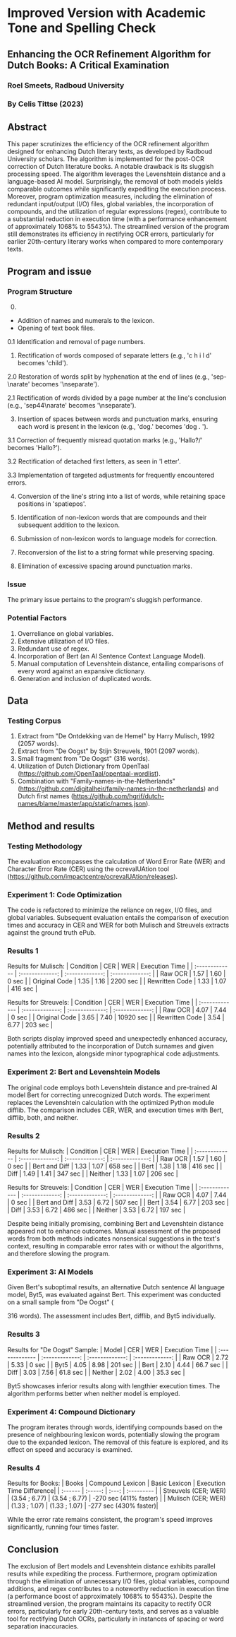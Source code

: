 # Improved Version with Academic Tone and Spelling Check

## Enhancing the OCR Refinement Algorithm for Dutch Books: A Critical Examination
### Roel Smeets, Radboud University
### By Celis Tittse (2023)

## Abstract
This paper scrutinizes the efficiency of the OCR refinement algorithm designed for enhancing Dutch literary texts, as developed by Radboud University scholars. The algorithm is implemented for the post-OCR correction of Dutch literature books. A notable drawback is its sluggish processing speed. The algorithm leverages the Levenshtein distance and a language-based AI model. Surprisingly, the removal of both models yields comparable outcomes while significantly expediting the execution process. Moreover, program optimization measures, including the elimination of redundant input/output (I/O) files, global variables, the incorporation of compounds, and the utilization of regular expressions (regex), contribute to a substantial reduction in execution time (with a performance enhancement of approximately 1068% to 5543%). The streamlined version of the program still demonstrates its efficiency in rectifying OCR errors, particularly for earlier 20th-century literary works when compared to more contemporary texts.

## Program and issue
### Program Structure
0.
- Addition of names and numerals to the lexicon.
- Opening of text book files.

0.1 Identification and removal of page numbers.

1. Rectification of words composed of separate letters (e.g., 'c h i l d' becomes 'child').

2.0 Restoration of words split by hyphenation at the end of lines (e.g., 'sep-\narate' becomes '\nseparate').

2.1 Rectification of words divided by a page number at the line's conclusion (e.g., 'sep44\narate' becomes '\nseparate').

3. Insertion of spaces between words and punctuation marks, ensuring each word is present in the lexicon (e.g., 'dog.' becomes 'dog . ').

3.1 Correction of frequently misread quotation marks (e.g., 'Hallo?/' becomes 'Hallo?').

3.2 Rectification of detached first letters, as seen in 'l etter'.

3.3 Implementation of targeted adjustments for frequently encountered errors.

4. Conversion of the line's string into a list of words, while retaining space positions in 'spatiepos'.

5. Identification of non-lexicon words that are compounds and their subsequent addition to the lexicon.

6. Submission of non-lexicon words to language models for correction.

7. Reconversion of the list to a string format while preserving spacing.

8. Elimination of excessive spacing around punctuation marks.

### Issue
The primary issue pertains to the program's sluggish performance.

### Potential Factors
1. Overreliance on global variables.
2. Extensive utilization of I/O files.
3. Redundant use of regex.
4. Incorporation of Bert (an AI Sentence Context Language Model).
5. Manual computation of Levenshtein distance, entailing comparisons of every word against an expansive dictionary.
6. Generation and inclusion of duplicated words.

## Data
### Testing Corpus
1. Extract from "De Ontdekking van de Hemel" by Harry Mulisch, 1992 (2057 words).
2. Extract from "De Oogst" by Stijn Streuvels, 1901 (2097 words).
3. Small fragment from "De Oogst" (316 words).
4. Utilization of Dutch Dictionary from OpenTaal (https://github.com/OpenTaal/opentaal-wordlist).
5. Combination with "Family-names-in-the-Netherlands" (https://github.com/digitalheir/family-names-in-the-netherlands) and Dutch first names (https://github.com/hgrif/dutch-names/blame/master/app/static/names.json).

## Method and results
### Testing Methodology
The evaluation encompasses the calculation of Word Error Rate (WER) and Character Error Rate (CER) using the ocrevalUAtion tool (https://github.com/impactcentre/ocrevalUAtion/releases).

### Experiment 1: Code Optimization
The code is refactored to minimize the reliance on regex, I/O files, and global variables. Subsequent evaluation entails the comparison of execution times and accuracy in CER and WER for both Mulisch and Streuvels extracts against the ground truth ePub.

### Results 1
Results for Mulisch:
| Condition  | CER | WER  | Execution Time | 
| :------------- | :-------------: | :-------------: | :-------------: |
| Raw OCR  | 1.57 | 1.60 | 0 sec |
| Original Code | 1.35 | 1.16 | 2200 sec |
| Rewritten Code | 1.33 | 1.07 | 416 sec |

Results for Streuvels:
| Condition  | CER | WER  | Execution Time | 
| :------------- | :-------------: | :-------------: | :-------------: |
| Raw OCR  | 4.07 | 7.44 | 0 sec |
| Original Code | 3.65 | 7.40 | 10920 sec |
| Rewritten Code | 3.54 | 6.77 | 203 sec |

Both scripts display improved speed and unexpectedly enhanced accuracy, potentially attributed to the incorporation of Dutch surnames and given names into the lexicon, alongside minor typographical code adjustments.

### Experiment 2: Bert and Levenshtein Models
The original code employs both Levenshtein distance and pre-trained AI model Bert for correcting unrecognized Dutch words. The experiment replaces the Levenshtein calculation with the optimized Python module difflib. The comparison includes CER, WER, and execution times with Bert, difflib, both, and neither.

### Results 2
Results for Mulisch:
| Condition  | CER | WER  | Execution Time | 
| :------------- | :-------------: | :-------------: | :-------------: |
| Raw OCR  | 1.57 | 1.60 | 0 sec |
| Bert and Diff | 1.33 | 1.07 | 658 sec |
| Bert | 1.38 | 1.18 | 416 sec |
| Diff | 1.49 | 1.41 | 347 sec |
| Neither | 1.33 | 1.07 | 206 sec |

Results for Streuvels:
| Condition  | CER | WER  | Execution Time | 
| :------------- | :-------------: | :-------------: | :-------------: |
| Raw OCR  | 4.07 | 7.44 | 0 sec |
| Bert and Diff | 3.53 | 6.72 | 507 sec |
| Bert | 3.54 | 6.77 | 203 sec |
| Diff | 3.53 | 6.72 | 486 sec |
| Neither | 3.53 | 6.72 | 197 sec |

Despite being initially promising, combining Bert and Levenshtein distance appeared not to enhance outcomes. Manual assessment of the proposed words from both methods indicates nonsensical suggestions in the text's context, resulting in comparable error rates with or without the algorithms, and therefore slowing the program.

### Experiment 3: AI Models
Given Bert's suboptimal results, an alternative Dutch sentence AI language model, Byt5, was evaluated against Bert. This experiment was conducted on a small sample from "De Oogst" (

316 words). The assessment includes Bert, difflib, and Byt5 individually.

### Results 3
Results for "De Oogst" Sample:
| Model  | CER | WER  | Execution Time | 
| :------------- | :-------------: | :-------------: | :-------------: |
| Raw OCR  | 2.72 | 5.33 | 0 sec |
| Byt5 | 4.05 | 8.98 | 201 sec |
| Bert | 2.10 | 4.44 | 66.7 sec |
| Diff | 3.03 | 7.56 | 61.8 sec |
| Neither | 2.02 | 4.00 | 35.3 sec |

Byt5 showcases inferior results along with lengthier execution times. The algorithm performs better when neither model is employed.

### Experiment 4: Compound Dictionary
The program iterates through words, identifying compounds based on the presence of neighbouring lexicon words, potentially slowing the program due to the expanded lexicon. The removal of this feature is explored, and its effect on speed and accuracy is examined.

### Results 4
Results for Books:
| Books  | Compound Lexicon | Basic Lexicon  | Execution Time Difference| 
| :------ | :-----: | :---: | :--------- |
| Streuvels (CER; WER) | (3.54 ; 6.77) | (3.54 ; 6.77) | -270 sec (411% faster) |
| Mulisch (CER; WER) | (1.33 ; 1.07) | (1.33 ; 1.07) | -277 sec (430% faster)|

While the error rate remains consistent, the program's speed improves significantly, running four times faster.

## Conclusion
The exclusion of Bert models and Levenshtein distance exhibits parallel results while expediting the process. Furthermore, program optimization through the elimination of unnecessary I/O files, global variables, compound additions, and regex contributes to a noteworthy reduction in execution time (a performance boost of approximately 1068% to 5543%). Despite the streamlined version, the program maintains its capacity to rectify OCR errors, particularly for early 20th-century texts, and serves as a valuable tool for rectifying Dutch OCRs, particularly in instances of spacing or word separation inaccuracies.
